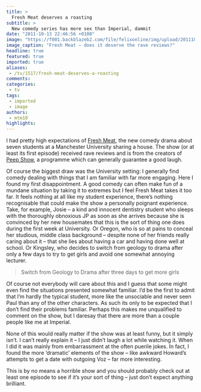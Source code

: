 ```yaml
---
title: >
  Fresh Meat deserves a roasting
subtitle: >
  New comedy series has more sex than Imperial, dammit
date: "2011-10-13 22:46:56 +0100"
image: "https://f001.backblazeb2.com/file/felixonline/img/upload/201110132351-felix-fresh-meat-launch-image_a2.jpg"
image_caption: "Fresh Meat – does it deserve the rave reviews?"
headline: true
featured: true
imported: true
aliases:
 - /tv/1517/fresh-meat-deserves-a-roasting
comments:
categories:
 - tv
tags:
 - imported
 - image
authors:
 - mtm10
highlights:
---
```


I had pretty high expectations of [Fresh Meat](http://www.youtube.com/watch?v=6XYLVs3le3w), the new comedy drama about seven students at a Manchester University sharing a house. The show (or at least its first episode) received rave reviews and is from the creators of [Peep Show](http://www.youtube.com/watch?v=sRS41-7MTSs), a programme which can generally guarantee a good laugh.

Of course the biggest draw was the University setting: I generally find comedy dealing with things that I am familiar with far more engaging. Here I found my first disappointment. A good comedy can often make fun of a mundane situation by taking it to extremes but I feel Fresh Meat takes it too far. It feels nothing at all like my student experience, there’s nothing recognisable that could make the show a personally poignant experience. Take, for example, Josie – a kind and innocent dentistry student who sleeps with the thoroughly obnoxious JP as soon as she arrives because she is convinced by her new housemates that this is the sort of thing one does during the first week at University. Or Oregon, who is so at pains to conceal her studious, middle class background – despite none of her friends really caring about it – that she lies about having a car and having done well at school. Or Kingsley, who decides to switch from geology to drama after only a few days to try to get girls and avoid one somewhat annoying lecturer.

> Switch from Geology to Drama after three days to get more girls

Of course not everybody will care about this and I guess that some might even find the situations presented somewhat familiar. I’d be the first to admit that I’m hardly the typical student, more like the unsociable and never seen Paul than any of the other characters. As such its only to be expected that I don’t find their problems familiar. Perhaps this makes me unqualified to comment on the show, but I daresay that there are more than a couple people like me at Imperial.

None of this would really matter if the show was at least funny, but it simply isn’t. I can’t really explain it – I just didn’t laugh a lot while watching it. When I did it was mainly from embarrassment at the often puerile jokes. In fact, I found the more ‘dramatic’ elements of the show – like awkward Howard’s attempts to get a date with outgoing Voz – far more interesting.

This is by no means a horrible show and you should probably check out at least one episode to see if it’s your sort of thing – just don’t expect anything brilliant.
